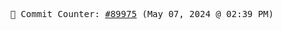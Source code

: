 <p align="center">
    <samp>
        📮 Commit Counter: <a href="https://github.com/Javascript-void0/Javascript-void0/commits/main">#89975</a> (May 07, 2024 @ 02:39 PM)
    </samp>
</p>
